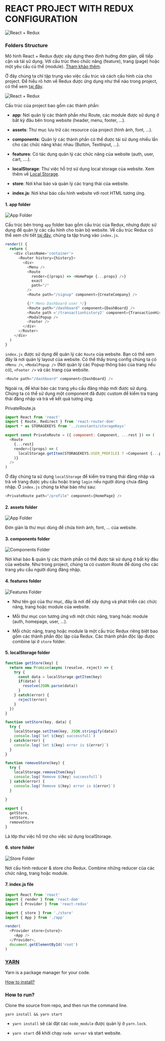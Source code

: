 # REACT PROJECT WITH REDUX CONFIGURATION

![React + Redux](./resource/with_redux.png)

### Folders Structure

Mô hình React + Redux được xây dựng theo định hướng đơn giản, dễ tiếp cận và tái sử dụng. Với cấu trúc theo chức năng (feature), trang (page) hoặc một yêu cầu củ thể (module). [Tham khảo thêm](https://marmelab.com/blog/2015/12/17/react-directory-structure.html).

Ở đây chúng ta chỉ tập trung vào việc cấu trúc và cách cấu hình của cho project. Để hiểu rõ hơn về Redux được ứng dụng như thế nào trong project, có thể xem [tại đây](./REDUX.md).

![React + Redux](./resource/project_structure.png)

Cấu trúc của project bao gồm các thành phần:

- **app**: Nơi quản lý các thành phần như Route, các module được sử dụng ở bất kỳ đâu bên trong website (header, menu, footer, ...).

- **assets**: Thư mục lưu trữ các resource của project (hình ảnh, font, ...).

- **components**: Quản lý các thành phần có thể được tái sử dụng nhiều lần cho các chức năng khác nhau (Button, TextInput, ...).

- **features**: Có tác dụng quản lý các chức năng của website (auth, user, cart, ....).

- **localStorage**: Thư việc hỗ trợ sử dụng local storage của website. Xem thêm về [Local Storage](https://www.w3schools.com/html/html5_webstorage.asp).

- **store**: Nơi khai báo và quản lý các trạng thái của website.

- **index.js**: Nơi khai báo cấu hình website với root HTML tương ứng. 

#### 1. **app** folder

![App Folder](./resource/app_folder.png)

Cấu trúc bên trong `app` folder bao gồm cấu trúc của Redux, nhưng được sử dụng để quản lý các cấu hình cho toàn bộ website. Về cấu trúc Redux có thể xem chi tiết [tại đây](./REDUX.md), chúng ta tập trung vào `index.js`.

```javascript
render() {
  return (
    <div className='container'>
      <Router history={history}>
        <div>
          <Menu />
          <Route
            render={(props) => <HomePage {...props} />}
            exact
            path="/"
          />
          <Route path="/signup" component={CreateCompany} />

          {/* Menu Dashboard user */}
          <Route path="/dashboard" component={DashBoard} />
          <Route path ='/transactionhistory2' component={TransactionHistory2} />
          <ModalPopup />
          <Footer />
        </div>
      </Router>
    </div>
  )
}
```

`index.js` được sử dụng để quản lý các `Route` của website. Bạn có thể xem đây là nơi quản lý layout của website. Có thể thấy trong config chúng ta có `<Menu />`, `<ModalPopup />` (Nơi quản lý các Popup thông báo của trang nếu có), `<Footer />` và các trang của website.

```javascript 
<Route path="/dashboard" component={DashBoard} />
```

Ngoài ra, để khai báo các trang yêu cầu đăng nhập mới được sử dụng. Chúng ta có thể sử dụng một component đã được custom để kiểm tra trạng thái đăng nhập và trả về kết quả tương ứng. 

PrivateRoute.js
```javascript
import React from 'react'
import { Route, Redirect } from 'react-router-dom'
import * as STORAGEKEYS from '../constants/storageKeys'

export const PrivateRoute = ({ component: Component, ...rest }) => (
  <Route
    {...rest}
    render={(props) => (
      localStorage.getItem(STORAGEKEYS.USER_PROFILE) ? <Component {...props} /> : <Redirect to={{ pathname: '/login', state: { from: props.location } }} />
    )}
  />
)
```

Ở đây chúng ta sử dụng `localStorage` để kiểm tra trạng thái đăng nhập và trả về trang được yêu cầu hoặc trang `login` nếu người dùng chưa đăng nhập. Ở `index.js` chúng ta khai báo như sau:

```javascript
<PrivateRoute path="/profile" component={HomePage} />
```

#### 2. **assets** folder

![App Folder](./resource/assets_folder.png)

Đơn giản là thư mục dùng để chứa hình ảnh, font, ... của website.

#### 3. **components** folder

![Components Folder](./resource/component_folder.png)

Nơi khai báo & quản lý các thành phần có thể được tái sử dụng ở bất kỳ đâu của website. Như trong project, chúng ta có custom Route để dùng cho các trang yêu cầu người dùng đăng nhập.

#### 4. **features** folder

![Features Folder](./resource/features_folder.png)

- Như tên gọi của thư mục, đây là nơi để xây dựng và phát triển các chức năng, trang hoặc module của website. 

- Mỗi thư mục con tương ứng với một chức năng, trang hoặc module (auth, homepage, user, ...).

- Mỗi chức năng, trang hoặc module là một cấu trúc Redux riêng biệt bao gồm các thành phần độc lập của Redux. Các thành phần độc lập được combine lại ở `store` folder.

#### 5. **localStorage** folder

```javascript
function getStore(key) {
  return new Promise(async (resolve, reject) => {
    try {
      const data = localStorage.getItem(key)
      if(data) {
        resolve(JSON.parse(data))
      }
    } catch(error) {
      reject(error)
    }
  })
}

function setStore(key, data) {
  try {
    localStorage.setItem(key, JSON.stringify(data))
    console.log(`Set ${key} successfull`)
  } catch(error) {
    console.log(`Set ${key} error is ${error}`)
  }
}

function removeStore(key) {
  try {
    localStorage.removeItem(key)
    console.log(`Remove ${key} successfull`)
  } catch(error) {
    console.log(`Remove ${key} error is ${error}`)
  }
  
}

export {
  getStore,
  setStore,
  removeStore
}
```

Là lớp thư việc hỗ trợ cho việc sử dụng localStorage. 

#### 6. **store** folder

![Store Folder](./resource/store_folder.png)

Nơi cấu hình reducer & store cho Redux. Combine những reducer của các chức năng, trang hoặc module.

#### 7. **index.js** file

```javascript
import React from 'react'
import { render } from 'react-dom'
import { Provider } from 'react-redux'

import { store } from './store'
import { App } from './app'

render(
  <Provider store={store}>
    <App />
  </Provider>,
  document.getElementById('root')
)
```

### [YARN](https://yarnpkg.com/en/)

Yarn is a package manager for your code.

[How to install?](https://yarnpkg.com/en/docs/install)

### How to run?

Clone the source from repo, and then run the command line.

```terminal
yarn install && yarn start
```

- `yarn install` sẽ cài đặt các `node_module` được quản lý ở `yarn.lock`. 

- `yarn start` để khởi chạy `node server` và start website.